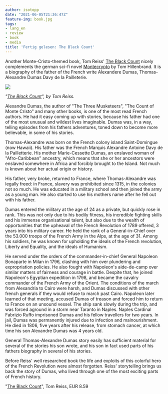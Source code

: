 ```yaml
---
author: isotopp
date: "2021-06-05T21:36:47Z"
feature-img: book.jpg
tags:
- lang_en
- review
- book
- media
title: 'Fertig gelesen: The Black Count'
---
```


Another Monte-Cristo-themed book, Tom Reiss' [The Black Count](https://www.amazon.de/dp/B008QYTJZO) nicely complements the german sci-fi novel [Montecrypto](../2021-06-05-fertig-gelesen-montecrypto) by Tom Hillenbrand. It is a biography of the father of the French write Alexandere Dumas, Thomas-Alexandre Dumas Davy de la Pailleterie.

[![](https://blog.koehntopp.info/uploads/2021/06/black-count.jpg)](https://www.amazon.de/dp/B008QYTJZO)

*"[The Black Count](https://www.amazon.de/dp/B008QYTJZO)", by Tom Reiss.*

Alexandre Dumas, the author of "The Three Musketeers", "The Count of Monte Cristo" and many other books, is one of the most read French authors. He had it easy coming up with stories, because his father had one of the most unusual and wildest lives imaginable. Dumas was, in a way, telling episodes from his fathers adventures, toned down to become more believable, in some of his stories.

Thomas-Alexandre was born on the French colony island Saint-Domingue (now Hawaii). His father was the French Marquis Alexandre Antoine Davy de la Pailletterie. His mother Marie-Cessette Dumas, an enslaved woman of "Afro-Caribbean" ancestry,  which means that she or her ancestors were enslaved somewhere in Africa and forcibly brought to the Island. Not much is known about her actual origin or history.

His father, very broke, returned to France, where Thomas-Alexandre was legally freed: in France, slavery was prohibited since 1315, in the colonies not so much. He was educated in a military school and then joined the army as a young man. He also started to use his mothers name after he fell out with his father.

Dumas entered the military at the age of 24 as a private, but quickly rose in rank. This was not only due to his bodily fitness, his incredible fighting skills and his immense organisational talent, but also due to the wealth of opportunities that the upheaval of the French Revolution of 1789 offered, 3 years into his military career. He held the rank of a General-in-Chief over the 53.000 troops of the French Army in the Alps, at the age of 31. Among his soldiers, he was known for upholding the ideals of the French revolution, Liberty and Equality, and the ideals of Humanism.

He served under the orders of the commander-in-chief General Napoleon Bonaparte in Milan in 1796, clashing with him over plundering and expropriation policies. He also fought with Napoleon's aide-de-camp over similar matters of fairness and courage in battle. Despite that, he joined Napoleon's Egyptian expedition in 1798, and became the cavalry commander of the French Army of the Orient. The conditions of the march from Alexandria to Cairo were harsh, and Dumas discussed with other french generals if they would refuse to march past Cairo. Napoleon later learned of that meeting, accused Dumas of treason and forced him to return to France on an unsound vessel. The ship sank slowly during the trip, and was forced aground in a storm near Taranto in Naples. Naples Cardinal Fabrizio Ruffo imprisoned Dumas and his fellow travellers for two years. In jail, Dumas was permanently injured due to infection and malnourishment. He died in 1806, five years after his release, from stomach cancer, at which time his son Alexandre Dumas was 4 years old.

General Thomas-Alexandre Dumas story easily has sufficient material for several of the stories his son wrote, and his son in fact used parts of his fathers biography in several of his stories.

Before Reiss' well researched book the life and exploits of this colorful hero of the French Revolution were almost forgotten. Reiss' storytelling brings us back the story of Dumas, who lived through one of the most exciting parts of French history.

"[The Black Count](https://www.amazon.de/dp/B008QYTJZO)", Tom Reiss, EUR 8.59
